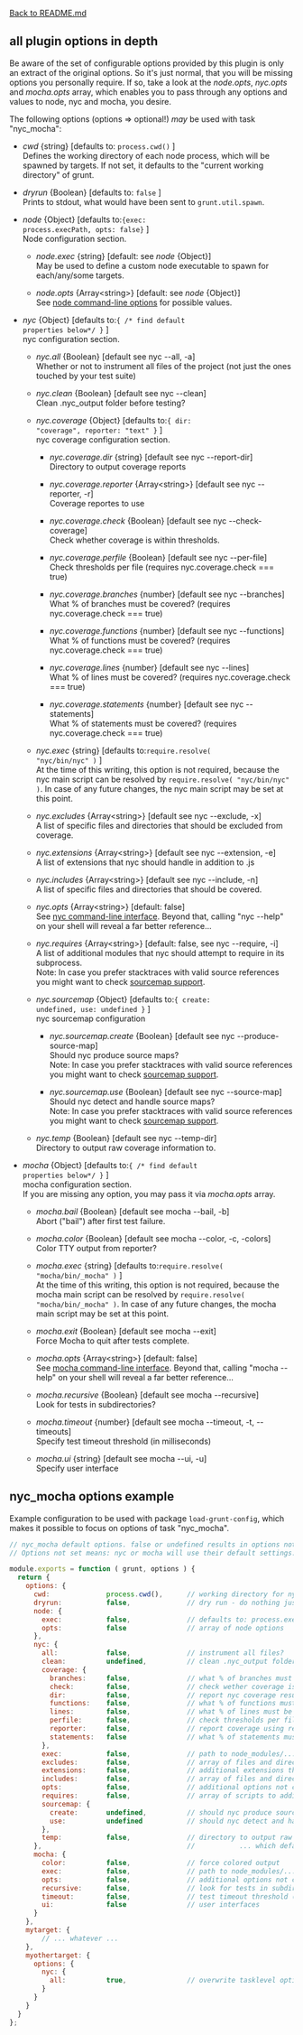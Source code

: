 [Back to README.md](../README.md)

## all plugin options in depth ##

Be aware of the set of configurable options provided by this plugin is only an
extract of the original options. So it's just normal, that you will be missing
options you personally require. If so, take a look at the
_node.opts_, _nyc.opts_ and _mocha.opts_ array, which enables you to pass through
any options and values to node, nyc and mocha, you desire.  

The following options (options => optional!) _may_ be used with task "nyc_mocha":

* _cwd_  {string} [defaults to: <code>process.cwd()</code> ]  
Defines the working directory of each node process, which will be spawned by
targets. If not set, it defaults to the "current working directory" of grunt.

* _dryrun_ {Boolean} [defaults to: <code>false</code> ]  
Prints to stdout, what would have been sent to <code>grunt.util.spawn</code>.

* _node_ {Object} [defaults to:<code>{exec: process.execPath, opts: false}</code> ]  
Node configuration section.

  * _node.exec_ {string} [default: see _node_ {Object}]  
May be used to define a custom node executable to spawn for each/any/some targets.

  * _node.opts_ {Array&lt;string&gt;} [default: see _node_ {Object}]  
See [node command-line options](https://nodejs.org/api/cli.html) for possible values.

* _nyc_ {Object} [defaults to:<code>{ /* find default properties below*/ }</code> ]  
nyc configuration section.

  * _nyc.all_ {Boolean} [default see nyc --all, -a]  
Whether or not to instrument all files of the project (not just the ones touched
by your test suite)

  * _nyc.clean_ {Boolean} [default see nyc --clean]  
Clean .nyc_output folder before testing?

  * _nyc.coverage_ {Object} [defaults to:<code>{ dir: "coverage", reporter: "text" }</code> ]  
nyc coverage configuration section.  

    * _nyc.coverage.dir_ {string} [default see nyc --report-dir]  
Directory to output coverage reports

    * _nyc.coverage.reporter_ {Array&lt;string&gt;} [default see nyc --reporter, -r]  
Coverage reportes to use

    * _nyc.coverage.check_ {Boolean} [default see nyc --check-coverage]  
Check whether coverage is within thresholds.

    * _nyc.coverage.perfile_ {Boolean} [default see nyc --per-file]  
Check thresholds per file (requires nyc.coverage.check === true)

    * _nyc.coverage.branches_ {number} [default see nyc --branches]  
What % of branches must be covered? (requires nyc.coverage.check === true)

    * _nyc.coverage.functions_ {number} [default see nyc --functions]  
What % of functions must be covered? (requires nyc.coverage.check === true)

    * _nyc.coverage.lines_ {number} [default see nyc --lines]  
What % of lines must be covered? (requires nyc.coverage.check === true)

    * _nyc.coverage.statements_ {number} [default see nyc --statements]  
What % of statements must be covered? (requires nyc.coverage.check === true)

  * _nyc.exec_ {string} [defaults to:<code>require.resolve( "nyc/bin/nyc" )</code> ]  
At the time of this writing, this option is not required, because the nyc main
script can be resolved by <code>require.resolve( "nyc/bin/nyc" )</code>.
In case of any future changes, the nyc main script may be set at this point.

  * _nyc.excludes_ {Array&lt;string&gt;} [default see nyc --exclude, -x]  
A list of specific files and directories that should be excluded from coverage.

  * _nyc.extensions_ {Array&lt;string&gt;} [default see nyc --extension, -e]  
A list of extensions that nyc should handle in addition to .js

  * _nyc.includes_ {Array&lt;string&gt;} [default see nyc --include, -n]  
A list of specific files and directories that should be covered.

  * _nyc.opts_ {Array&lt;string&gt;} [default: false]  
See [nyc command-line interface](https://github.com/istanbuljs/nyc). Beyond that,
calling "nyc --help" on your shell will reveal a far better reference...

  * _nyc.requires_ {Array&lt;string&gt;} [default: false, see nyc --require, -i]  
A list of additional modules that nyc should attempt to require in its subprocess.  
Note: In case you prefer stacktraces with valid source references you might want
      to check [sourcemap support](./docs/sourcemapsupport.md).

  * _nyc.sourcemap_ {Object} [defaults to:<code>{ create: undefined, use: undefined }</code> ]  
nyc sourcemap configuration

    * _nyc.sourcemap.create_ {Boolean} [default see nyc --produce-source-map]  
Should nyc produce source maps?  
Note: In case you prefer stacktraces with valid source references you might want
      to check [sourcemap support](./docs/sourcemapsupport.md).

    * _nyc.sourcemap.use_ {Boolean} [default see nyc --source-map]  
Should nyc detect and handle source maps?  
Note: In case you prefer stacktraces with valid source references you might want
      to check [sourcemap support](./docs/sourcemapsupport.md).

  * _nyc.temp_ {Boolean} [default see nyc --temp-dir]  
Directory to output raw coverage information to.

* _mocha_ {Object} [defaults to:<code>{ /* find default properties below*/ }</code> ]  
mocha configuration section.  
If you are missing any option, you may pass it via _mocha.opts_ array.

  * _mocha.bail_ {Boolean} [default see mocha --bail, -b]  
Abort ("bail") after first test failure.

  * _mocha.color_ {Boolean} [default see mocha --color, -c, -colors]  
Color TTY output from reporter?

  * _mocha.exec_ {string} [defaults to:<code>require.resolve( "mocha/bin/_mocha" )</code> ]  
At the time of this writing, this option is not required, because the mocha main
script can be resolved by <code>require.resolve( "mocha/bin/_mocha" )</code>.
In case of any future changes, the mocha main script may be set at this point.

  * _mocha.exit_ {Boolean} [default see mocha --exit]  
Force Mocha to quit after tests complete.

  * _mocha.opts_ {Array&lt;string&gt;} [default: false]  
See [mocha command-line interface](https://mochajs.org/api/mocha). Beyond that,
calling "mocha --help" on your shell will reveal a far better reference...

  * _mocha.recursive_ {Boolean} [default see mocha --recursive]  
Look for tests in subdirectories?

  * _mocha.timeout_ {number} [default see mocha --timeout, -t, --timeouts]  
Specify test timeout threshold (in milliseconds)

  * _mocha.ui_ {string} [default see mocha --ui, -u]  
Specify user interface

## nyc_mocha options example ##

Example configuration to be used with package <code>load-grunt-config</code>,
which makes it possible to focus on options of task "nyc_mocha".

```javascript
// nyc_mocha default options. false or undefined results in options not being set.
// Options not set means: nyc or mocha will use their default settings.

module.exports = function ( grunt, options ) {
  return {
    options: {
      cwd:              process.cwd(),      // working directory for nyc + mocha run
      dryrun:           false,              // dry run - do nothing just print cmd line
      node: {
        exec:           false,              // defaults to: process.execPath
        opts:           false               // array of node options
      },
      nyc: {
        all:            false,              // instrument all files?
        clean:          undefined,          // clean .nyc_output folder before testing
        coverage: {
          branches:     false,              // what % of branches must be covered?
          check:        false,              // check wether coverage is within thresholds
          dir:          false,              // report nyc coverage results to folder
          functions:    false,              // what % of functions must be covered?
          lines:        false,              // what % of lines must be covered?
          perfile:      false,              // check thresholds per file
          reporter:     false,              // report coverage using reporter 'text'|'html'
          statements:   false               // what % of statements must be covered?
        },
        exec:           false,              // path to node_modules/.../nyc script
        excludes:       false,              // array of files and directories to exclude
        extensions:     false,              // additional extensions that nyc should handle
        includes:       false,              // array of files and directories to inclode
        opts:           false,              // additional options not covered by plugin
        requires:       false,              // array of scripts to additionally require
        sourcemap: {
          create:       undefined,          // should nyc produce sourcemaps
          use:          undefined           // should nyc detect and handle sourcemaps
        },
        temp:           false,              // directory to output raw coverage information
      },                                    //           ... which defaults to .nyc_output
      mocha: {
        color:          false,              // force colored output
        exec:           false,              // path to node_modules/.../mocha script
        opts:           false,              // additional options not covered by plugin
        recursive:      false,              // look for tests in subdirectories
        timeout:        false,              // test timeout threshold (millis)
        ui:             false               // user interfaces
      }
    },
    mytarget: {
        // ... whatever ...
    },
    myothertarget: {
      options: {
        nyc: {
          all:          true,               // overwrite tasklevel options.nyc.all
        }
      }
    }
  }
};
```
